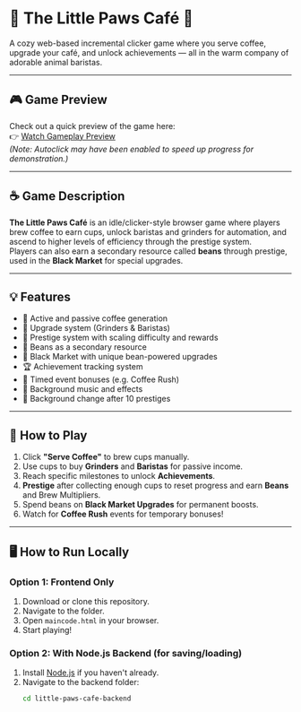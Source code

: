 # 🐾 The Little Paws Café 🐾

A cozy web-based incremental clicker game where you serve coffee, upgrade your café, and unlock achievements — all in the warm company of adorable animal baristas.

---

## 🎮 Game Preview  
Check out a quick preview of the game here:  
👉 [Watch Gameplay Preview](https://youtu.be/your-preview-link-here)  
*(Note: Autoclick may have been enabled to speed up progress for demonstration.)*

---

## ☕ Game Description  

**The Little Paws Café** is an idle/clicker-style browser game where players brew coffee to earn cups, unlock baristas and grinders for automation, and ascend to higher levels of efficiency through the prestige system.  
Players can also earn a secondary resource called **beans** through prestige, used in the **Black Market** for special upgrades.

---

## 💡 Features  

- 🎯 Active and passive coffee generation  
- 🧰 Upgrade system (Grinders & Baristas)  
- 🔁 Prestige system with scaling difficulty and rewards  
- 🫘 Beans as a secondary resource  
- 💼 Black Market with unique bean-powered upgrades  
- 🏆 Achievement tracking system  
- 🎉 Timed event bonuses (e.g. Coffee Rush)  
- 🎵 Background music and effects  
- 🌄 Background change after 10 prestiges

---

## 🧭 How to Play  

1. Click **"Serve Coffee"** to brew cups manually.  
2. Use cups to buy **Grinders** and **Baristas** for passive income.  
3. Reach specific milestones to unlock **Achievements**.  
4. **Prestige** after collecting enough cups to reset progress and earn **Beans** and Brew Multipliers.  
5. Spend beans on **Black Market Upgrades** for permanent boosts.  
6. Watch for **Coffee Rush** events for temporary bonuses!

---

## 🖥️ How to Run Locally  

### Option 1: Frontend Only  
1. Download or clone this repository.  
2. Navigate to the folder.  
3. Open `maincode.html` in your browser.  
4. Start playing!

### Option 2: With Node.js Backend (for saving/loading)
1. Install [Node.js](https://nodejs.org/) if you haven't already.  
2. Navigate to the backend folder:  
   ```bash
   cd little-paws-cafe-backend
